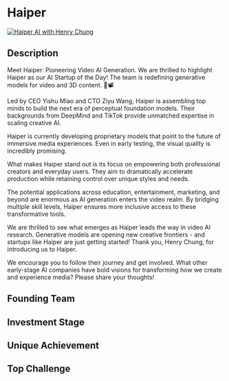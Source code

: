 # Haiper
[![Haiper AI with Henry Chung](https://img.youtube.com/vi/8FGfAiB9ytk/0.jpg)](https://www.youtube.com/watch?v=8FGfAiB9ytk)

## Description
Meet Haiper: Pioneering Video AI Generation. We are thrilled to highlight Haiper as our AI Startup of the Day! The team is redefining generative models for video and 3D content. 🎥📽️

Led by CEO Yishu Miao and CTO Ziyu Wang, Haiper is assembling top minds to build the next era of perceptual foundation models. Their backgrounds from DeepMind and TikTok provide unmatched expertise in scaling creative AI.

Haiper is currently developing proprietary models that point to the future of immersive media experiences. Even in early testing, the visual quality is incredibly promising.

What makes Haiper stand out is its focus on empowering both professional creators and everyday users. They aim to dramatically accelerate production while retaining control over unique styles and needs.

The potential applications across education, entertainment, marketing, and beyond are enormous as AI generation enters the video realm. By bridging multiple skill levels, Haiper ensures more inclusive access to these transformative tools.

We are thrilled to see what emerges as Haiper leads the way in video AI research. Generative models are opening new creative frontiers - and startups like Haiper are just getting started! Thank you, Henry Chung, for introducing us to Haiper.

We encourage you to follow their journey and get involved. What other early-stage AI companies have bold visions for transforming how we create and experience media? Please share your thoughts!

## Founding Team
## Investment Stage
## Unique Achievement
## Top Challenge
